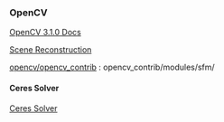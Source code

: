 
### OpenCV 

[OpenCV  3.1.0 Docs](http://docs.opencv.org/3.1.0/d1/dfb/intro.html)

[Scene Reconstruction](http://docs.opencv.org/3.1.0/d4/d18/tutorial_sfm_scene_reconstruction.html)

[opencv/opencv_contrib](https://github.com/opencv/opencv_contrib/tree/master/modules/sfm) : opencv_contrib/modules/sfm/

#### Ceres Solver

[Ceres Solver](http://ceres-solver.org)